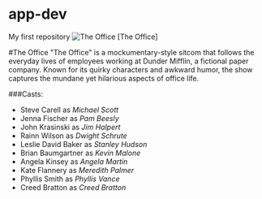 # app-dev
My first repository
![The Office](Office.jpg)
[The Office]

#The Office 
"The Office" is a mockumentary-style sitcom that follows the everyday lives of employees working at Dunder Mifflin, a fictional paper company. Known for its quirky characters and awkward humor, the show captures the mundane yet hilarious aspects of office life. 

###Casts: 
- Steve Carell as *Michael Scott*
- Jenna Fischer as *Pam Beesly*
- John Krasinski as *Jim Halpert*
- Rainn Wilson as *Dwight Schrute*
- Leslie David Baker as *Stanley Hudson*
- Brian Baumgartner as *Kevin Malone*
- Angela Kinsey as *Angela Martin*
- Kate Flannery as *Meredith Palmer*
- Phyllis Smith as *Phyllis Vance*
- Creed Bratton as *Creed Bratton*
